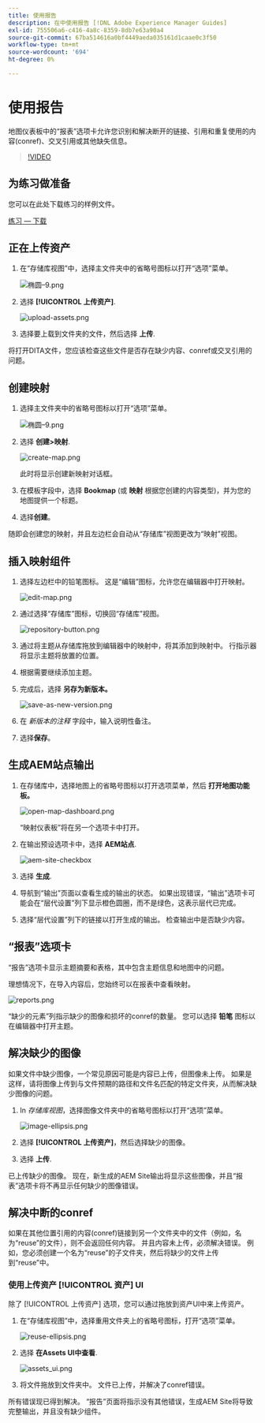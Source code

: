 ```yaml
---
title: 使用报告
description: 在中使用报告 [!DNL Adobe Experience Manager Guides]
exl-id: 755506a6-c416-4a8c-8359-8db7e63a90a4
source-git-commit: 67ba514616a0bf4449aeda035161d1caae0c3f50
workflow-type: tm+mt
source-wordcount: '694'
ht-degree: 0%

---
```


# 使用报告

地图仪表板中的“报表”选项卡允许您识别和解决断开的链接、引用和重复使用的内容(conref)、交叉引用或其他缺失信息。

>[!VIDEO](https://video.tv.adobe.com/v/339039?quality=12&learn=on)

## 为练习做准备

您可以在此处下载练习的样例文件。

[练习 — 下载](assets/exercises/working-with-reports.zip)

## 正在上传资产

1. 在“存储库视图”中，选择主文件夹中的省略号图标以打开“选项”菜单。

   ![椭圆–9.png](images/ellipses-9.png)

1. 选择 **[!UICONTROL 上传资产]**.

   ![upload-assets.png](images/upload-assets.png)

1. 选择要上载到文件夹的文件，然后选择 **上传**.

将打开DITA文件，您应该检查这些文件是否存在缺少内容、conref或交叉引用的问题。

## 创建映射

1. 选择主文件夹中的省略号图标以打开“选项”菜单。

   ![椭圆–9.png](images/ellipses-9.png)

1. 选择 **创建>映射**.

   ![create-map.png](images/create-map.png)

   此时将显示创建新映射对话框。

1. 在模板字段中，选择 **Bookmap** (或 **映射** 根据您创建的内容类型)，并为您的地图提供一个标题。

1. 选择&#x200B;**创建**。

随即会创建您的映射，并且左边栏会自动从“存储库”视图更改为“映射”视图。

## 插入映射组件

1. 选择左边栏中的铅笔图标。
这是“编辑”图标，允许您在编辑器中打开映射。

   ![edit-map.png](images/edit-map.png)

1. 通过选择“存储库”图标，切换回“存储库”视图。

   ![repository-button.png](images/repository-button.png)

1. 通过将主题从存储库拖放到编辑器中的映射中，将其添加到映射中。
行指示器将显示主题将放置的位置。

1. 根据需要继续添加主题。

1. 完成后，选择 **另存为新版本。**

   ![save-as-new-version.png](images/save-as-new-version.png)

1. 在 *新版本的注释* 字段中，输入说明性备注。

1. 选择&#x200B;**保存**。

## 生成AEM站点输出

1. 在存储库中，选择地图上的省略号图标以打开选项菜单，然后 **打开地图功能板。**

   ![open-map-dashboard.png](images/open-map-dashboard.png)

   “映射仪表板”将在另一个选项卡中打开。
1. 在输出预设选项卡中，选择 **AEM站点**.

   ![aem-site-checkbox](images/aem-site-checkbox.png)

1. 选择 **生成**.

1. 导航到“输出”页面以查看生成的输出的状态。
如果出现错误，“输出”选项卡可能会在“层代设置”列下显示橙色圆圈，而不是绿色，这表示层代已完成。

1. 选择“层代设置”列下的链接以打开生成的输出。
检查输出中是否缺少内容。

## “报表”选项卡

“报告”选项卡显示主题摘要和表格，其中包含主题信息和地图中的问题。

理想情况下，在导入内容后，您始终可以在报表中查看映射。

![reports.png](images/reports.png)

“缺少的元素”列指示缺少的图像和损坏的conref的数量。 您可以选择 **铅笔** 图标以在编辑器中打开主题。

## 解决缺少的图像

如果文件中缺少图像，一个常见原因可能是内容已上传，但图像未上传。 如果是这样，请将图像上传到与文件预期的路径和文件名匹配的特定文件夹，从而解决缺少图像的问题。

1. In *存储库视图*，选择图像文件夹中的省略号图标以打开“选项”菜单。

   ![image-ellipsis.png](images/image-ellipsis.png)

1. 选择 **[!UICONTROL 上传资产]**，然后选择缺少的图像。

1. 选择 **上传**.

已上传缺少的图像。 现在，新生成的AEM Site输出将显示这些图像，并且“报表”选项卡将不再显示任何缺少的图像错误。

## 解决中断的conref

如果在其他位置引用的内容(conref)链接到另一个文件夹中的文件（例如，名为“reuse”的文件），则不会返回任何内容。 并且内容未上传，必须解决错误。 例如，您必须创建一个名为“reuse”的子文件夹，然后将缺少的文件上传到“reuse”中。

### 使用上传资产 [!UICONTROL 资产] UI

除了 [!UICONTROL 上传资产] 选项，您可以通过拖放到资产UI中来上传资产。

1. 在“存储库视图”中，选择重用文件夹上的省略号图标，打开“选项”菜单。

   ![reuse-ellipsis.png](images/reuse-ellipsis.png)

1. 选择 **在Assets UI中查看**.

   ![assets_ui.png](images/assets_ui.png)

1. 将文件拖放到文件夹中。
文件已上传，并解决了conref错误。

所有错误现已得到解决。 “报告”页面将指示没有其他错误，生成AEM Site将导致完整输出，并且没有缺少组件。
